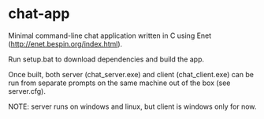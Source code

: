 # chat-app

Minimal command-line chat application written in C using Enet (http://enet.bespin.org/index.html).

Run setup.bat to download dependencies and build the app.

Once built, both server (chat_server.exe) and client (chat_client.exe) can be run from separate prompts on the same machine out of the box (see server.cfg).

NOTE: server runs on windows and linux, but client is windows only for now.
